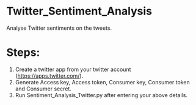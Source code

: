 # Twitter_Sentiment_Analysis

Analyse Twitter sentiments on the tweets. 

# Steps:

1. Create a twitter app from your twitter account (https://apps.twitter.com/).
2. Generate Access key, Access token, Consumer key, Consumer token and Consumer secret.
3. Run Sentiment_Analysis_Twitter.py after entering your above details.
